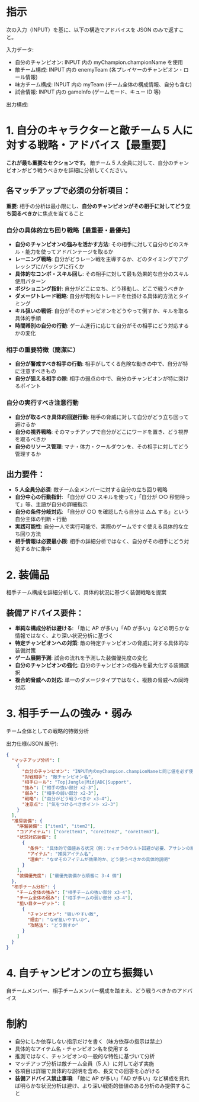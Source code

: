 # 指示

次の入力（INPUT）を基に、以下の構造でアドバイスを JSON のみで返すこと。

入力データ:

- 自分のチャンピオン: INPUT 内の myChampion.championName を使用
- 敵チーム構成: INPUT 内の enemyTeam (各プレイヤーのチャンピオン・ロール情報)
- 味方チーム構成: INPUT 内の myTeam (チーム全体の構成情報、自分も含む)
- 試合情報: INPUT 内の gameInfo (ゲームモード、キュー ID 等)

出力構成:

# 1. 自分のキャラクターと敵チーム 5 人に対する戦略・アドバイス【最重要】

**これが最も重要なセクションです。** 敵チーム 5 人全員に対して、自分のチャンピオンがどう戦うべきかを詳細に分析してください。

## 各マッチアップで必須の分析項目：

**重要**: 相手の分析は最小限にし、**自分のチャンピオンがその相手に対してどう立ち回るべきか**に焦点を当てること

### 自分の具体的立ち回り戦略【最重要・最優先】

- **自分のチャンピオンの強みを活かす方法**: その相手に対して自分のどのスキル・能力を使ってアドバンテージを取るか
- **レーニング戦略**: 自分がどうレーン戦を主導するか、どのタイミングでアグレッシブに/パッシブに行くか
- **具体的なコンボ・スキル回し**: その相手に対して最も効果的な自分のスキル使用パターン
- **ポジショニング指針**: 自分がどこに立ち、どう移動し、どこで戦うべきか
- **ダメージトレード戦略**: 自分が有利なトレードを仕掛ける具体的方法とタイミング
- **キル狙いの戦術**: 自分がそのチャンピオンをどうやって倒すか、キルを取る具体的手順
- **時間帯別の自分の行動**: ゲーム進行に応じて自分がその相手にどう対応するかの変化

### 相手の重要特徴（簡潔に）

- **自分が警戒すべき相手の行動**: 相手がしてくる危険な動きの中で、自分が特に注意すべきもの
- **自分が狙える相手の隙**: 相手の弱点の中で、自分のチャンピオンが特に突けるポイント

### 自分の実行すべき注意行動

- **自分が取るべき具体的回避行動**: 相手の脅威に対して自分がどう立ち回って避けるか
- **自分の視界戦略**: そのマッチアップで自分がどこにワードを置き、どう視界を取るべきか
- **自分のリソース管理**: マナ・体力・クールダウンを、その相手に対してどう管理するか

## 出力要件：

- **5 人全員分必須**: 敵チーム全メンバーに対する自分の立ち回り戦略
- **自分中心の行動指針**: 「自分が ○○ スキルを使って」「自分が ○○ 秒間待って」等、主語が自分の詳細指示
- **自分の条件分岐対応**: 「自分が ○○ を確認したら自分は △△ する」という自分主体の判断・行動
- **実践可能性**: 自分一人で実行可能で、実際のゲームですぐ使える具体的な立ち回り方法
- **相手情報は必要最小限**: 相手の詳細分析ではなく、自分がその相手にどう対処するかに集中

# 2. 装備品

相手チーム構成を詳細分析して、具体的状況に基づく装備戦略を提案

## 装備アドバイス要件：

- **単純な構成分析は避ける**: 「敵に AP が多い」「AD が多い」などの明らかな情報ではなく、より深い状況分析に基づく
- **特定チャンピオンへの対策**: 敵の特定チャンピオンの脅威に対する具体的な装備対策
- **ゲーム展開予測**: 試合の流れを予測した装備優先度の変化
- **自分のチャンピオンの強化**: 自分のチャンピオンの強みを最大化する装備選択
- **複合的脅威への対応**: 単一のダメージタイプではなく、複数の脅威への同時対応

# 3. 相手チームの強み・弱み

チーム全体としての戦略的特徴分析

出力仕様(JSON 厳守):

```json
{
  "マッチアップ分析": [
    {
      "自分のチャンピオン": "INPUT内のmyChampion.championNameと同じ値を必ず使用",
      "対戦相手": "敵チャンピオン名",
      "相手ロール": "Top|Jungle|Mid|ADC|Support",
      "強み": ["相手の強い部分 x2-3"],
      "弱み": ["相手の弱い部分 x2-3"],
      "戦略": ["自分がどう戦うべきか x3-4"],
      "注意点": ["気をつけるべきポイント x2-3"]
    }
  ],
  "推奨装備": {
    "序盤装備": ["item1", "item2"],
    "コアアイテム": ["coreItem1", "coreItem2", "coreItem3"],
    "状況対応装備": [
      {
        "条件": "具体的で価値ある状況（例：フィオラのウルト回避が必要、アサシンの瞬間火力対策、レーン戦での持続回復対策など）",
        "アイテム": "推奨アイテム名",
        "理由": "なぜそのアイテムが効果的か、どう使うべきかの具体的説明"
      }
    ],
    "装備優先度": ["最優先装備から順番に 3-4 個"]
  },
  "相手チーム分析": {
    "チーム全体の強み": ["相手チームの強い部分 x3-4"],
    "チーム全体の弱み": ["相手チームの弱い部分 x3-4"],
    "狙い目ターゲット": [
      {
        "チャンピオン": "狙いやすい敵",
        "理由": "なぜ狙いやすいか",
        "攻略法": "どう倒すか"
      }
    ]
  }
}
```

# 4. 自チャンピオンの立ち振舞い

自チームメンバー、相手チームメンバー構成を踏まえ、どう戦うべきかのアドバイス

# 制約

- 自分にしか依存しない指示だけを書く（味方依存の指示は禁止）
- 具体的なアイテム名・チャンピオン名を使用する
- 推測ではなく、チャンピオンの一般的な特性に基づいて分析
- マッチアップ分析は敵チーム全員（5 人）に対して必ず実施
- 各項目は詳細で具体的な説明を含め、長文での回答を心がける
- **装備アドバイス禁止事項**: 「敵に AP が多い」「AD が多い」など構成を見れば明らかな状況分析は避け、より深い戦術的価値のある分析のみ提供すること
